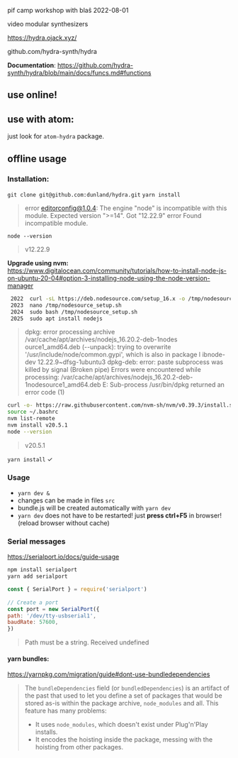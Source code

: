 pif camp workshop with blaŝ 2022-08-01

video modular synthesizers

https://hydra.ojack.xyz/

github.com/hydra-synth/hydra

**Documentation**: https://github.com/hydra-synth/hydra/blob/main/docs/funcs.md#functions

## use online!

## use with atom:

just look for `atom-hydra` package.

## offline usage

### Installation:
`git clone git@github.com:dunland/hydra.git`
`yarn install`
> error editorconfig@1.0.4: The engine "node" is incompatible with this module. Expected version ">=14". Got "12.22.9"
> error Found incompatible module.

`node --version`
>v12.22.9

**Upgrade using nvm:**
https://www.digitalocean.com/community/tutorials/how-to-install-node-js-on-ubuntu-20-04#option-3-installing-node-using-the-node-version-manager

``` bash
 2022  curl -sL https://deb.nodesource.com/setup_16.x -o /tmp/nodesource_setup.sh
 2023  nano /tmp/nodesource_setup.sh
 2024  sudo bash /tmp/nodesource_setup.sh
 2025  sudo apt install nodejs
```

> dpkg: error processing archive /var/cache/apt/archives/nodejs_16.20.2-deb-1nodes
ource1_amd64.deb (--unpack):
 trying to overwrite '/usr/include/node/common.gypi', which is also in package l
ibnode-dev 12.22.9~dfsg-1ubuntu3
dpkg-deb: error: paste subprocess was killed by signal (Broken pipe)
Errors were encountered while processing:
 /var/cache/apt/archives/nodejs_16.20.2-deb-1nodesource1_amd64.deb
E: Sub-process /usr/bin/dpkg returned an error code (1)

``` bash
curl -o- https://raw.githubusercontent.com/nvm-sh/nvm/v0.39.3/install.sh | bash
source ~/.bashrc
nvm list-remote
nvm install v20.5.1
node --version
```
> v20.5.1

`yarn install` ✓

### Usage

- `yarn dev &`
- changes can be made in files `src` 
- bundle.js will be created automatically with `yarn dev`
- `yarn dev` does not have to be restarted! just **press ctrl+F5** in browser! (reload browser without cache)

### Serial messages

https://serialport.io/docs/guide-usage

``` bash
npm install serialport
yarn add serialport
```

``` javascript
const { SerialPort } = require('serialport') 
  
// Create a port  
const port = new SerialPort({  
path: '/dev/tty-usbserial1',  
baudRate: 57600,  
})
```

> Path must be a string. Received undefined
#### yarn bundles: 
https://yarnpkg.com/migration/guide#dont-use-bundledependencies

> The `bundleDependencies` field (or `bundledDependencies`) is an artifact of the past that used to let you define a set of packages that would be stored as-is within the package archive, `node_modules` and all. This feature has many problems:
> - It uses `node_modules`, which doesn't exist under Plug'n'Play installs.
> - It encodes the hoisting inside the package, messing with the hoisting from other packages.

